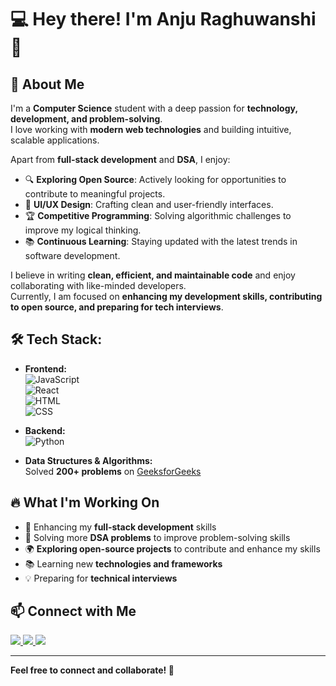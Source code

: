 # 💻 Hey there! I'm Anju Raghuwanshi 👋  

## 🚀 About Me  
I'm a **Computer Science** student with a deep passion for **technology, development, and problem-solving**.  
I love working with **modern web technologies** and building intuitive, scalable applications.  

Apart from **full-stack development** and **DSA**, I enjoy:  
- 🔍 **Exploring Open Source**: Actively looking for opportunities to contribute to meaningful projects.  
- 🎨 **UI/UX Design**: Crafting clean and user-friendly interfaces.  
- 🏆 **Competitive Programming**: Solving algorithmic challenges to improve my logical thinking.  
- 📚 **Continuous Learning**: Staying updated with the latest trends in software development.  

I believe in writing **clean, efficient, and maintainable code** and enjoy collaborating with like-minded developers.  
Currently, I am focused on **enhancing my development skills, contributing to open source, and preparing for tech interviews**.  

## 🛠 Tech Stack:  
- **Frontend:**  
  ![JavaScript](https://img.shields.io/badge/-JavaScript-F7DF1E?style=for-the-badge&logo=javascript&logoColor=black)  
  ![React](https://img.shields.io/badge/-React-61DAFB?style=for-the-badge&logo=react&logoColor=black)  
  ![HTML](https://img.shields.io/badge/-HTML-E34F26?style=for-the-badge&logo=html5&logoColor=white)  
  ![CSS](https://img.shields.io/badge/-CSS-1572B6?style=for-the-badge&logo=css3&logoColor=white)  

- **Backend:**  
  ![Python](https://img.shields.io/badge/-Python-3776AB?style=for-the-badge&logo=python&logoColor=white)  

- **Data Structures & Algorithms:**  
  Solved **200+ problems** on [GeeksforGeeks](https://www.geeksforgeeks.org/)  

## 🔥 What I'm Working On  
- 🚀 Enhancing my **full-stack development** skills  
- 🧩 Solving more **DSA problems** to improve problem-solving skills  
- 🌍 **Exploring open-source projects** to contribute and enhance my skills  
- 📚 Learning new **technologies and frameworks**  
- 💡 Preparing for **technical interviews**  

## 📫 Connect with Me  
<p align="left">
  <a href="https://www.linkedin.com/in/anjuraghuwanshi/" target="_blank">
    <img src="https://img.shields.io/badge/-LinkedIn-0077B5?style=for-the-badge&logo=linkedin&logoColor=white" />
  </a>
  <a href="https://anjuraghuwanshi.github.io/my_portfolio/" target="_blank">
    <img src="https://img.shields.io/badge/-Portfolio-000000?style=for-the-badge&logo=vercel&logoColor=white" />
  </a>
  <a href="mailto:anjuraghuwanshi1601@gmail.com">
    <img src="https://img.shields.io/badge/-Gmail-D14836?style=for-the-badge&logo=gmail&logoColor=white" />
  </a>
</p>

---

**Feel free to connect and collaborate! 🚀**  


<!---
anjuraghuwanshi/anjuraghuwanshi is a ✨ special ✨ repository because its `README.md` (this file) appears on your GitHub profile.
You can click the Preview link to take a look at your changes.
--->
